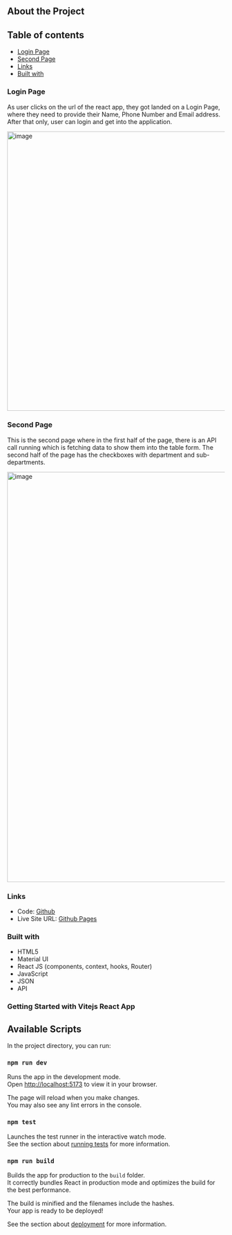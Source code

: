 ## About the Project

## Table of contents

- [Login Page](#login-page)
- [Second Page](#second-page)
- [Links](#links)
- [Built with](#built-with)

### Login Page

As user clicks on the url of the react app, they got landed on a Login Page, where they need to provide their Name, Phone Number and Email address. 
After that only, user can login and get into the application.

<img width="645" alt="image" src="https://github.com/kartikp962/react-app/assets/114161683/dca6aa1b-fc2d-430a-8d68-6824287d304f">


### Second Page

This is the second page where in the first half of the page, there is an API call running which is fetching data to show them into the table form.
The second half of the page has the checkboxes with department and sub-departments.

<img width="947" alt="image" src="https://github.com/kartikp962/react-app/assets/114161683/6fdb7681-9c43-42ee-a003-517e9624f4a8">


### Links

- Code: [Github](https://github.com/kartikp962/react-app.git)
- Live Site URL: [Github Pages](https://react-app-123.netlify.app/)


### Built with

- HTML5
- Material UI
- React JS (components, context, hooks, Router)
- JavaScript
- JSON
- API



### Getting Started with Vitejs React App

## Available Scripts

In the project directory, you can run:

### `npm run dev`

Runs the app in the development mode.\
Open [http://localhost:5173](http://localhost:5173) to view it in your browser.

The page will reload when you make changes.\
You may also see any lint errors in the console.

### `npm test`

Launches the test runner in the interactive watch mode.\
See the section about [running tests](https://facebook.github.io/create-react-app/docs/running-tests) for more information.

### `npm run build`

Builds the app for production to the `build` folder.\
It correctly bundles React in production mode and optimizes the build for the best performance.

The build is minified and the filenames include the hashes.\
Your app is ready to be deployed!

See the section about [deployment](https://facebook.github.io/create-react-app/docs/deployment) for more information.
